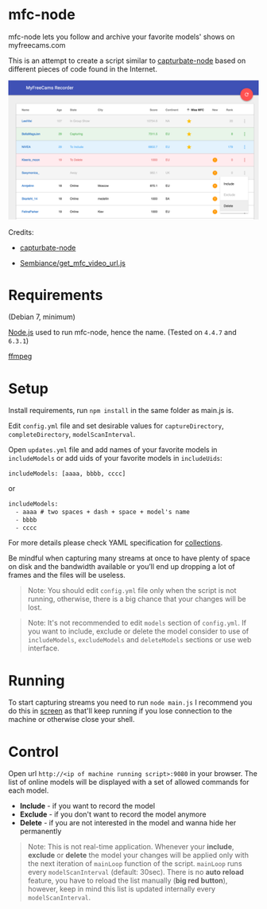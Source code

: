 mfc-node
==========

mfc-node lets you follow and archive your favorite models' shows on myfreecams.com

This is an attempt to create a script similar to [capturbate-node](https://github.com/SN4T14/capturebate-node) based on different pieces of code found in the Internet.

![alt screenshot](./screenshot.png)

Credits:
* [capturbate-node](https://github.com/SN4T14/capturebate-node)

* [Sembiance/get_mfc_video_url.js](https://gist.github.com/Sembiance/df151de0006a0bf8ae54)

Requirements
==========
(Debian 7, minimum)

[Node.js](https://nodejs.org/download/) used to run mfc-node, hence the name. (Tested on `4.4.7` and `6.3.1`)

[ffmpeg](https://www.ffmpeg.org/download.html)

Setup
===========

Install requirements, run `npm install` in the same folder as main.js is.

Edit `config.yml` file and set desirable values for `captureDirectory`, `completeDirectory`, `modelScanInterval`.

Open `updates.yml` file and add names of your favorite models in `includeModels` or add  uids of your favorite models in `includeUids`:

```
includeModels: [aaaa, bbbb, cccc]
```
or
```
includeModels:
  - aaaa # two spaces + dash + space + model's name
  - bbbb
  - cccc
```
For more details please check YAML specification for [collections](http://symfony.com/doc/current/components/yaml/yaml_format.html#collections).

Be mindful when capturing many streams at once to have plenty of space on disk and the bandwidth available or you’ll end up dropping a lot of frames and the files will be useless.

> Note: You should edit `config.yml` file only when the script is not running, otherwise, there is a big chance that your changes will be lost.

> Note: It's not recommended to edit `models` section of `config.yml`. If you want to include, exclude or delete the model consider to use of `includeModels`, `excludeModels` and `deleteModels` sections or use web interface.

Running
===========

To start capturing streams you need to run `node main.js` I recommend you do this in [screen](https://www.gnu.org/software/screen/) as that'll keep running if you lose connection to the machine or otherwise close your shell.

Control
===========
Open url `http://<ip of machine running script>:9080` in your browser. The list of online models will be displayed with a set of allowed commands for each model.

* __Include__ - if you want to record the model
* __Exclude__ - if you don't want to record the model anymore
* __Delete__ - if you are not interested in the model and wanna hide her permanently

> Note: This is not real-time application. Whenever your __include__, __exclude__ or __delete__ the model your changes will be applied only with the next iteration of `mainLoop` function of the script. `mainLoop` runs every `modelScanInterval` (default: 30sec).
> There is no __auto reload__ feature, you have to reload the list manually (__big red button__), however, keep in mind this list is updated internally every `modelScanInterval`.